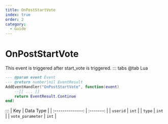 ```yaml
---
title: OnPostStartVote
index: true
order: 2
category:
  - Guide
---
```


# OnPostStartVote
This event is triggered after start_vote is triggered.
::: tabs
@tab Lua
```lua
--- @param event Event
--- @return number|nil EventResult
AddEventHandler("OnPostStartVote", function(event)
    --[[ ... ]]
    return EventResult.Continue
end)
```

:::
|        Key       | Data Type |
| :--------------: | :-------: |
|     `userid`     |   `int`   |
|      `type`      |   `int`   |
| `vote_parameter` |   `int`   |